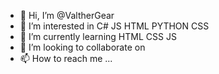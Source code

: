 - 👋 Hi, I’m @ValtherGear
- 👀 I’m interested in  C# JS HTML PYTHON CSS
- 🌱 I’m currently learning HTML CSS JS
- 💞️ I’m looking to collaborate on 
- 📫 How to reach me ...

<!---
ValtherGear/ValtherGear is a ✨ special ✨ repository because its `README.md` (this file) appears on your GitHub profile.
You can click the Preview link to take a look at your changes.
--->
